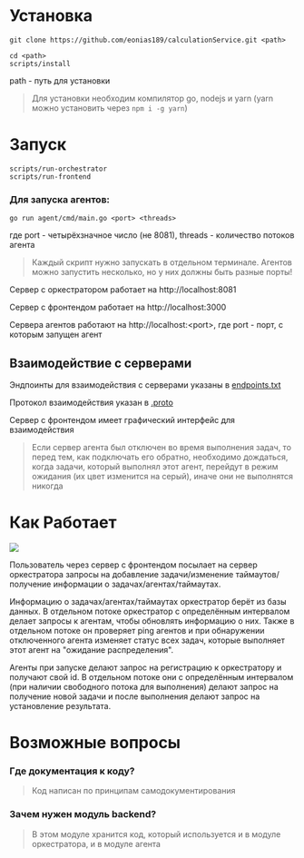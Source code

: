 <h1>Установка</h1>

```
git clone https://github.com/eonias189/calculationService.git <path>

cd <path>
scripts/install
```
path - путь для установки

>Для установки необходим компилятор go, nodejs и yarn (yarn можно установить через `npm i -g yarn`)

<h1>Запуск</h1>

```
scripts/run-orchestrator
scripts/run-frontend
```

<h3>Для запуска агентов:</h3>

```
go run agent/cmd/main.go <port> <threads>
```

где port - четырёхзначное число (не 8081), threads - количество потоков агента

>Каждый скрипт нужно запускать в отдельном терминале. Агентов можно запустить несколько, но у них должны быть разные порты!

Сервер с оркестратором работает на http://localhost:8081

Сервер с фронтендом работает на http://localhost:3000

Сервера агентов работают на http://localhost:<port\>, где port - порт, с которым запущен агент


<h2>Взаимодействие с серверами</h2>
Эндпоинты для взаимодействия с серверами указаны в <a href="https://github.com/eonias189/calculationService/blob/main/endpoints.txt">endpoints.txt</a>

Протокол взаимодействия указан в <a href="https://github.com/eonias189/calculationService/blob/main/.proto">.proto</a>

Сервер с фронтендом имеет графический интерфейс для взаимодействия

>Если сервер агента был отключен во время выполнения задач, то перед тем, как подключать его обратно, необходимо дождаться, когда задачи, который выполнял этот агент, перейдут в режим ожидания (их цвет изменится на серый), иначе они не выполнятся никогда


<h1>Как Работает</h1>

<image src="./docs/scheme.png">

Пользователь через сервер с фронтендом посылает на сервер оркестратора запросы на добавление задачи/изменение таймаутов/получение информации о задачах/агентах/таймаутах.</br>



Информацию о задачах/агентах/таймаутах оркестратор берёт из базы данных. В отдельном потоке оркестратор с определённым интервалом делает запросы к агентам, чтобы обновлять информацию о них. Также в отдельном потоке он проверяет ping агентов и при обнаружении отключенного агента изменяет статус всех задач, которые выполняет этот агент на "ожидание распределения".


Агенты при запуске делают запрос на регистрацию к оркестратору  и получают свой id. В отдельном потоке они с определённым интервалом (при наличии свободного потока для выполнения) делают запрос на получение новой задачи и после выполнения делают запрос на установление результата.
</br>

<h1>Возможные вопросы</h1>

<h3>Где документация к коду?</h3>

>Код написан по принципам самодокументирования

<h3>Зачем нужен модуль backend?</h3>

>В этом модуле хранится код, который используется и в модуле оркестратора, и в модуле агента
